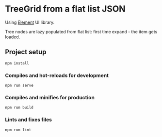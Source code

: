 # TreeGrid from а flat list JSON

Using [Element](https://element.eleme.io) UI library.

Tree nodes are lazy populated from flat list: first time expand - the item gets loaded.

## Project setup
```
npm install
```

### Compiles and hot-reloads for development
```
npm run serve
```

### Compiles and minifies for production
```
npm run build
```

### Lints and fixes files
```
npm run lint
```
